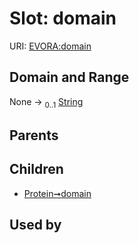 
# Slot: domain



URI: [EVORA:domain](https://evora-project.eu/domain)


## Domain and Range

None &#8594;  <sub>0..1</sub> [String](types/String.md)

## Parents


## Children

 *  [Protein➞domain](Protein_domain.md)

## Used by

